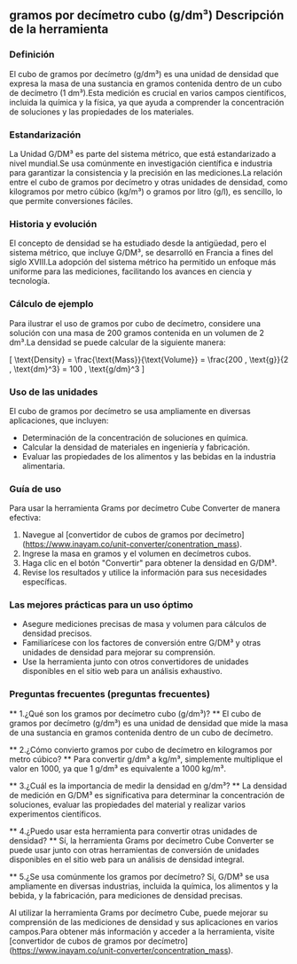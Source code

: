 ## gramos por decímetro cubo (g/dm³) Descripción de la herramienta

### Definición
El cubo de gramos por decímetro (g/dm³) es una unidad de densidad que expresa la masa de una sustancia en gramos contenida dentro de un cubo de decímetro (1 dm³).Esta medición es crucial en varios campos científicos, incluida la química y la física, ya que ayuda a comprender la concentración de soluciones y las propiedades de los materiales.

### Estandarización
La Unidad G/DM³ es parte del sistema métrico, que está estandarizado a nivel mundial.Se usa comúnmente en investigación científica e industria para garantizar la consistencia y la precisión en las mediciones.La relación entre el cubo de gramos por decímetro y otras unidades de densidad, como kilogramos por metro cúbico (kg/m³) o gramos por litro (g/l), es sencillo, lo que permite conversiones fáciles.

### Historia y evolución
El concepto de densidad se ha estudiado desde la antigüedad, pero el sistema métrico, que incluye G/DM³, se desarrolló en Francia a fines del siglo XVIII.La adopción del sistema métrico ha permitido un enfoque más uniforme para las mediciones, facilitando los avances en ciencia y tecnología.

### Cálculo de ejemplo
Para ilustrar el uso de gramos por cubo de decímetro, considere una solución con una masa de 200 gramos contenida en un volumen de 2 dm³.La densidad se puede calcular de la siguiente manera:

\[ \text{Density} = \frac{\text{Mass}}{\text{Volume}} = \frac{200 \, \text{g}}{2 \, \text{dm}^3} = 100 \, \text{g/dm}^3 \]

### Uso de las unidades
El cubo de gramos por decímetro se usa ampliamente en diversas aplicaciones, que incluyen:
- Determinación de la concentración de soluciones en química.
- Calcular la densidad de materiales en ingeniería y fabricación.
- Evaluar las propiedades de los alimentos y las bebidas en la industria alimentaria.

### Guía de uso
Para usar la herramienta Grams por decímetro Cube Converter de manera efectiva:
1. Navegue al [convertidor de cubos de gramos por decímetro] (https://www.inayam.co/unit-converter/conentration_mass).
2. Ingrese la masa en gramos y el volumen en decímetros cubos.
3. Haga clic en el botón "Convertir" para obtener la densidad en G/DM³.
4. Revise los resultados y utilice la información para sus necesidades específicas.

### Las mejores prácticas para un uso óptimo
- Asegure mediciones precisas de masa y volumen para cálculos de densidad precisos.
- Familiarícese con los factores de conversión entre G/DM³ y otras unidades de densidad para mejorar su comprensión.
- Use la herramienta junto con otros convertidores de unidades disponibles en el sitio web para un análisis exhaustivo.

### Preguntas frecuentes (preguntas frecuentes)

** 1.¿Qué son los gramos por decímetro cubo (g/dm³)? **
El cubo de gramos por decímetro (g/dm³) es una unidad de densidad que mide la masa de una sustancia en gramos contenida dentro de un cubo de decímetro.

** 2.¿Cómo convierto gramos por cubo de decímetro en kilogramos por metro cúbico? **
Para convertir g/dm³ a kg/m³, simplemente multiplique el valor en 1000, ya que 1 g/dm³ es equivalente a 1000 kg/m³.

** 3.¿Cuál es la importancia de medir la densidad en g/dm³? **
La densidad de medición en G/DM³ es significativa para determinar la concentración de soluciones, evaluar las propiedades del material y realizar varios experimentos científicos.

** 4.¿Puedo usar esta herramienta para convertir otras unidades de densidad? **
Sí, la herramienta Grams por decímetro Cube Converter se puede usar junto con otras herramientas de conversión de unidades disponibles en el sitio web para un análisis de densidad integral.

** 5.¿Se usa comúnmente los gramos por decímetro?
Sí, G/DM³ se usa ampliamente en diversas industrias, incluida la química, los alimentos y la bebida, y la fabricación, para mediciones de densidad precisas.

Al utilizar la herramienta Grams por decímetro Cube, puede mejorar su comprensión de las mediciones de densidad y sus aplicaciones en varios campos.Para obtener más información y acceder a la herramienta, visite [convertidor de cubos de gramos por decímetro] (https://www.inayam.co/unit-converter/concentration_mass).